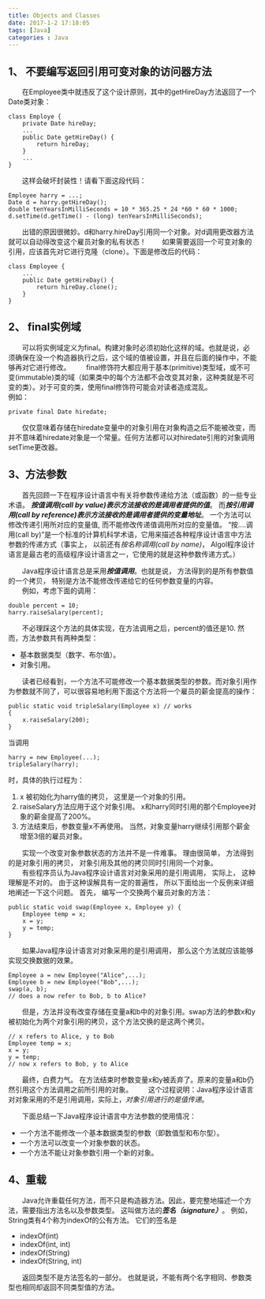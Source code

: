 ```yaml
---
title: Objects and Classes
date: 2017-1-2 17:18:05
tags: [Java]
categories : Java
---
```


## 1、 不要编写返回引用可变对象的访问器方法

　　在Employee类中就违反了这个设计原则，其中的getHireDay方法返回了一个Date类对象：

    class Employe {
        private Date hireDay;
        ...
        public Date getHireDay() {
            return hireDay;
        }
        ...
    }

<!--more-->
　　这样会破坏封装性！请看下面这段代码：

    Employee harry = ...;
    Date d = harry.getHireDay();
    double tenYearsInMilliSeconds = 10 * 365.25 * 24 *60 * 60 * 1000;
    d.setTime(d.getTime() - (long) tenYearsInMilliSeconds);

　　出错的原因很微妙。d和harry.hireDay引用同一个对象。对d调用更改器方法就可以自动得改变这个雇员对象的私有状态！
　　如果需要返回一个可变对象的引用，应该首先对它进行克隆（clone）。下面是修改后的代码：

    class Employee {
        ...
        public Date getHireDay() {
            return hireDay.clone();
        }
    }

## 2、 final实例域

　　可以将实例域定义为final。构建对象时必须初始化这样的域。也就是说，必须确保在没一个构造器执行之后，这个域的值被设置，并且在后面的操作中，不能够再对它进行修改。
　　final修饰符大都应用于基本(primitive)类型域，或不可变(immutable)类的域（如果类中的每个方法都不会改变其对象，这种类就是不可变的类）。对于可变的类，使用final修饰符可能会对读者造成混乱。  
例如：

    private final Date hiredate;

　　仅仅意味着存储在hiredate变量中的对象引用在对象构造之后不能被改变，而并不意味着hiredate对象是一个常量。任何方法都可以对hiredate引用的对象调用setTime更改器。

## 3、方法参数

　　首先回顾一下在程序设计语言中有关将参数传递给方法（或函数）的一些专业术语。 ***按值调用(call by value)***表示方法接收的是调用者提供的***值***。 而***按引用调用(call by reference)***表示方法接收的是调用者提供的***变量地址***。 一个方法可以 修改传递引用所对应的变量值, 而不能修改传递值调用所对应的变量值。 “按....调用(call by)”是一个标准的计算机科学术语，它用来描述各种程序设计语言中方法参数的传递方式（事实上， 以前还有*按名称调用(call by name)*， Algol程序设计语言是最古老的高级程序设计语言之一，它使用的就是这种参数传递方式。）

　　Java程序设计语言总是采用***按值调用***。也就是说， 方法得到的是所有参数值的一个拷贝， 特别是方法不能修改传递给它的任何参数变量的内容。  
　　例如，考虑下面的调用：

    double percent = 10;
    harry.raiseSalary(percent);

　　不必理踩这个方法的具体实现，在方法调用之后，percent的值还是10.
然而，方法参数共有两种类型：
* 基本数据类型（数字、布尔值）。
* 对象引用。 
 
　　读者已经看到，一个方法不可能修改一个基本数据类型的参数。而对象引用作为参数就不同了，可以很容易地利用下面这个方法将一个雇员的薪金提高的操作：

    public static void tripleSalary(Employee x) // works
    {
        x.raiseSalary(200);
    }

当调用

    harry = new Employee(...);
    tripleSalary(harry);
时，具体的执行过程为：  
1) x 被初始化为harry值的拷贝， 这里是一个对象的引用。  
2) raiseSalary方法应用于这个对象引用。 x和harry同时引用的那个Employee对象的薪金提高了200%。  
3) 方法结束后，参数变量x不再使用。 当然，对象变量harry继续引用那个薪金增至3倍的雇员对象。

　　实现一个改变对象参数状态的方法并不是一件难事。 理由很简单， 方法得到的是对象引用的拷贝， 对象引用及其他的拷贝同时引用同一个对象。  
　　有些程序员认为Java程序设计语言对对象采用的是引用调用， 实际上， 这种理解是不对的。 由于这种误解具有一定的普遍性， 所以下面给出一个反例来详细地阐述一下这个问题。
首先， 编写一个交换两个雇员对象的方法：

    public static void swap(Employee x, Employee y) {
        Employee temp = x;
        x = y;
        y = temp;
    }

　　如果Java程序设计语言对对象采用的是引用调用， 那么这个方法就应该能够实现交换数据的效果。

    Employee a = new Employee("Alice",...);
    Employee b = new Employee("Bob",...);
    swap(a, b);
    // does a now refer to Bob, b to Alice?
　　但是，方法并没有改变存储在变量a和b中的对象引用。swap方法的参数x和y被初始化为两个对象引用的拷贝，这个方法交换的是这两个拷贝。

    // x refers to Alice, y to Bob
    Employee temp = x;
    x = y;
    y = temp;
    // now x refers to Bob, y to Alice

　　最终，白费力气。 在方法结束时参数变量x和y被丢弃了。原来的变量a和b仍然引用这个方法调用之前所引用的对象。
　　这个过程说明：Java程序设计语言对对象采用的不是引用调用，实际上，*对象引用进行的是值传递*。

　　下面总结一下Java程序设计语言中方法参数的使用情况：
* 一个方法不能修改一个基本数据类型的参数（即数值型和布尔型）。
* 一个方法可以改变一个对象参数的状态。
* 一个方法不能让对象参数引用一个新的对象。

## 4、重载

　　Java允许重载任何方法，而不只是构造器方法。因此，要完整地描述一个方法，需要指出方法名以及参数类型。 这叫做方法的***签名（signature）***。 例如，String类有4个称为indexOf的公有方法。 它们的签名是
* indexOf(int)
* indexOf(int, int)
* indexOf(String)
* indexOf(String, int)

　　返回类型不是方法签名的一部分。 也就是说，不能有两个名字相同、参数类型也相同却返回不同类型值的方法。